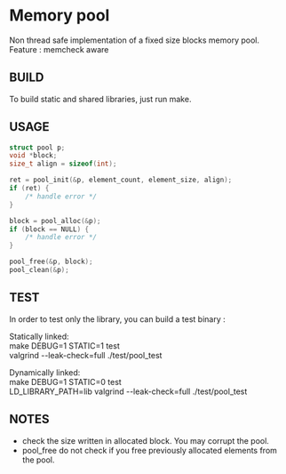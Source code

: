 # Memory pool

Non thread safe implementation of a fixed size blocks memory pool.
Feature : memcheck aware

## BUILD
To build static and shared libraries, just run make.

## USAGE
```C
struct pool p;
void *block;
size_t align = sizeof(int);

ret = pool_init(&p, element_count, element_size, align);
if (ret) {
    /* handle error */
}

block = pool_alloc(&p);
if (block == NULL) {
    /* handle error */
}

pool_free(&p, block);
pool_clean(&p);
```

## TEST
In order to test only the library, you can build a test binary : 

Statically linked:  
make DEBUG=1 STATIC=1 test  
valgrind --leak-check=full ./test/pool_test

Dynamically linked:  
make DEBUG=1 STATIC=0 test  
LD_LIBRARY_PATH=lib valgrind --leak-check=full ./test/pool_test


## NOTES 
* check the size written in allocated block. You may corrupt the pool.
* pool_free do not check if you free previously allocated elements from the pool.
